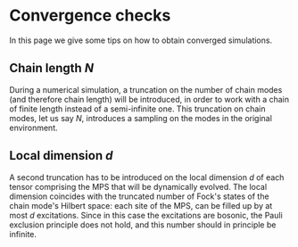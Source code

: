 # Convergence checks

In this page we give some tips on how to obtain converged simulations. 


## Chain length $N$
During a numerical simulation, a truncation on the number of chain modes (and therefore chain length) will be introduced, in order to work with a chain of finite length instead of a semi-infinite one. This truncation on chain modes, let us say $N$, introduces a sampling on the modes in the original environment.

## Local dimension $d$
A second truncation has to be introduced on the local dimension $d$ of each tensor comprising the MPS that will be dynamically evolved. The local dimension coincides with the truncated number of Fock's states of the chain mode's Hilbert space: each site of the MPS, can be filled up by at most $d$ excitations. Since in this case the excitations are bosonic, the Pauli exclusion principle does not hold, and this number should in principle be infinite.
